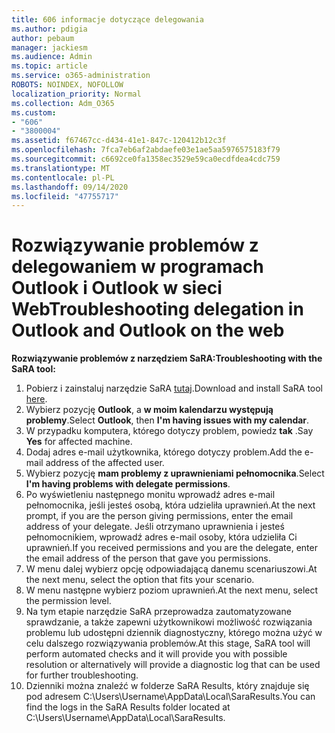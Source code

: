 ```yaml
---
title: 606 informacje dotyczące delegowania
ms.author: pdigia
author: pebaum
manager: jackiesm
ms.audience: Admin
ms.topic: article
ms.service: o365-administration
ROBOTS: NOINDEX, NOFOLLOW
localization_priority: Normal
ms.collection: Adm_O365
ms.custom:
- "606"
- "3800004"
ms.assetid: f67467cc-d434-41e1-847c-120412b12c3f
ms.openlocfilehash: 7fca7eb6af2abdaefe03e1ae5aa5976575183f79
ms.sourcegitcommit: c6692ce0fa1358ec3529e59ca0ecdfdea4cdc759
ms.translationtype: MT
ms.contentlocale: pl-PL
ms.lasthandoff: 09/14/2020
ms.locfileid: "47755717"
---
```

# <a name="troubleshooting-delegation-in-outlook-and-outlook-on-the-web"></a><span data-ttu-id="76a0e-102">Rozwiązywanie problemów z delegowaniem w programach Outlook i Outlook w sieci Web</span><span class="sxs-lookup"><span data-stu-id="76a0e-102">Troubleshooting delegation in Outlook and Outlook on the web</span></span>

<span data-ttu-id="76a0e-103">**Rozwiązywanie problemów z narzędziem SaRA:**</span><span class="sxs-lookup"><span data-stu-id="76a0e-103">**Troubleshooting with the SaRA tool:**</span></span>

1. <span data-ttu-id="76a0e-104">Pobierz i zainstaluj narzędzie SaRA [tutaj](https://aka.ms/SaRA-SkypeForBusinessSignIn).</span><span class="sxs-lookup"><span data-stu-id="76a0e-104">Download and install SaRA tool [here](https://aka.ms/SaRA-SkypeForBusinessSignIn).</span></span>
1. <span data-ttu-id="76a0e-105">Wybierz pozycję **Outlook**, a **w moim kalendarzu występują problemy**.</span><span class="sxs-lookup"><span data-stu-id="76a0e-105">Select **Outlook**, then **I'm having issues with my calendar**.</span></span>
1. <span data-ttu-id="76a0e-106">W przypadku komputera, którego dotyczy problem, powiedz **tak** .</span><span class="sxs-lookup"><span data-stu-id="76a0e-106">Say **Yes** for affected machine.</span></span>
1. <span data-ttu-id="76a0e-107">Dodaj adres e-mail użytkownika, którego dotyczy problem.</span><span class="sxs-lookup"><span data-stu-id="76a0e-107">Add the e-mail address of the affected user.</span></span>
1. <span data-ttu-id="76a0e-108">Wybierz pozycję **mam problemy z uprawnieniami pełnomocnika**.</span><span class="sxs-lookup"><span data-stu-id="76a0e-108">Select **I'm having problems with delegate permissions**.</span></span>
1. <span data-ttu-id="76a0e-109">Po wyświetleniu następnego monitu wprowadź adres e-mail pełnomocnika, jeśli jesteś osobą, która udzieliła uprawnień.</span><span class="sxs-lookup"><span data-stu-id="76a0e-109">At the next prompt, if you are the person giving permissions, enter the email address of your delegate.</span></span> <span data-ttu-id="76a0e-110">Jeśli otrzymano uprawnienia i jesteś pełnomocnikiem, wprowadź adres e-mail osoby, która udzieliła Ci uprawnień.</span><span class="sxs-lookup"><span data-stu-id="76a0e-110">If you received permissions and you are the delegate, enter the email address of the person that gave you permissions.</span></span>
1. <span data-ttu-id="76a0e-111">W menu dalej wybierz opcję odpowiadającą danemu scenariuszowi.</span><span class="sxs-lookup"><span data-stu-id="76a0e-111">At the next menu, select the option that fits your scenario.</span></span>
1. <span data-ttu-id="76a0e-112">W menu następne wybierz poziom uprawnień.</span><span class="sxs-lookup"><span data-stu-id="76a0e-112">At the next menu, select the permission level.</span></span>
1. <span data-ttu-id="76a0e-113">Na tym etapie narzędzie SaRA przeprowadza zautomatyzowane sprawdzanie, a także zapewni użytkownikowi możliwość rozwiązania problemu lub udostępni dziennik diagnostyczny, którego można użyć w celu dalszego rozwiązywania problemów.</span><span class="sxs-lookup"><span data-stu-id="76a0e-113">At this stage, SaRA tool will perform automated checks and it will provide you with possible resolution or alternatively will provide a diagnostic log that can be used for further troubleshooting.</span></span>
1. <span data-ttu-id="76a0e-114">Dzienniki można znaleźć w folderze SaRA Results, który znajduje się pod adresem C:\Users\Username\AppData\Local\SaraResults.</span><span class="sxs-lookup"><span data-stu-id="76a0e-114">You can find the logs in the SaRA Results folder located at C:\Users\Username\AppData\Local\SaraResults.</span></span>
